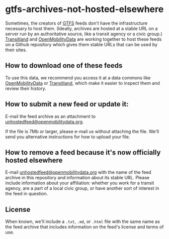 # gtfs-archives-not-hosted-elsewhere

Sometimes, the creators of [GTFS](https://github.com/google/transit/blob/master/gtfs/spec/en/README.md) feeds don't have the infrastructure necessary to host them. (Ideally, archives are hosted at a stable URL on a server run by an authoritative source, like a transit agency or a civic group.) [Transitland](https://transit.land/) and [OpenMobilityData](https://www.openmobilitydata.org) are working together to host these feeds on a Github repository which gives them stable URLs that can be used by their sites.

## How to download one of these feeds

To use this data, we recommend you access it at a data commons like [OpenMobilityData](https://www.openmobilitydata.org) or [Transitland](https://transit.land/), which make it easier to inspect them and review their history. 

## How to submit a new feed or update it:

E-mail the feed archive as an attachment to [unhostedfeed@openmobilitydata.org](mailto:unhostedfeed@openmobilitydata.org).

If the file is 7Mb or larger, please e-mail us without attaching the file. We'll send you alternative instructions for how to upload your file.

## How to remove a feed because it's now officially hosted elsewhere

E-mail [unhostedfeed@openmobilitydata.org](mailto:unhostedfeed@openmobilitydata.org) with the name of the feed archive in this repository and information about its stable URL. Please include information about your affiliation: whether you work for a transit agency, are a part of a local civic group, or have another sort of interest in the feed in question.

## License

When known, we'll include a `.txt`, `.md`, or `.html` file with the same name as the feed archive that includes information on the feed's license and terms of use.
